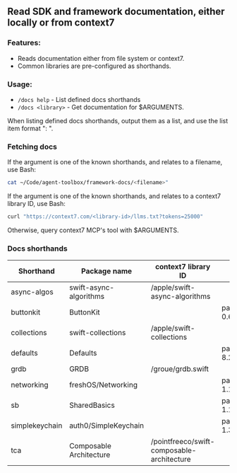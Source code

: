 ## Read SDK and framework documentation, either locally or from context7

### Features:

- Reads documentation either from file system or context7.
- Common libraries are pre-configured as shorthands.

### Usage:

- `/docs help` - List defined docs shorthands
- `/docs <library>` - Get documentation for $ARGUMENTS.

When listing defined docs shorthands, output them as a list, and use the list
item format "<shorthand>: <package name>".

### Fetching docs

If the argument is one of the known shorthands, and relates to a filename, use
Bash:

```bash
cat ~/Code/agent-toolbox/framework-docs/<filename>"
```

If the argument is one of the known shorthands, and relates to a context7
library ID, use Bash:

```bash
curl "https://context7.com/<library-id>/llms.txt?tokens=25000"
```

Otherwise, query context7 MCP's tool with $ARGUMENTS.

### Docs shorthands

| Shorthand      | Package name            | context7 library ID                        | File name                      |
| -------------- | ----------------------- | ------------------------------------------ | ------------------------------ |
| async-algos    | swift-async-algorithms  | /apple/swift-async-algorithms              |                                |
| buttonkit      | ButtonKit               |                                            | packages/buttonkit-0.6.md      |
| collections    | swift-collections       | /apple/swift-collections                   |                                |
| defaults       | Defaults                |                                            | packages/defaults-8.20.md      |
| grdb           | GRDB                    | /groue/grdb.swift                          |                                |
| networking     | freshOS/Networking      |                                            | packages/sharedbasics-1.19.md  |
| sb             | SharedBasics            |                                            | packages/sharedbasics-1.19.md  |
| simplekeychain | auth0/SimpleKeychain    |                                            | packages/simplekeychain-1.3.md |
| tca            | Composable Architecture | /pointfreeco/swift-composable-architecture |                                |
